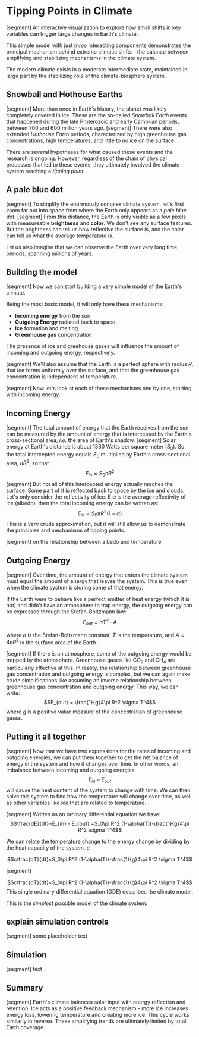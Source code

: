 # Tipping Points in Climate

[segment]
An interactive visualization to explore how small shifts in key variables can trigger large changes in Earth's climate. 

This simple model with just *three* interacting components demonstrates the principal mechanism behind extreme climatic shifts - the balance between amplifying and stabilizing mechanisms in the climate system.

The modern climate exists in a moderate intermediate state, maintained in large part by the stabilizing role of the climate-biosphere system.

## Snowball and Hothouse Earths
[segment]
More than once in Earth's history, the planet was likely completely covered in ice. These are the so-called *Snowball Earth* events that happened during the late Proterozoic and early Cambrian periods, between 700 and 600 million years ago.
[segment]
There were also extended *Hothouse Earth* periods, characterized by high greenhouse gas concentrations, high temperatures, and little to no ice on the surface.

There are several hypotheses for what caused these events and the research is ongoing. However, regardless of the chain of physical processes that led to these events, they ultimately involved the climate system reaching a *tipping point*.


## A pale blue dot
[segment]
To simplify the enormously complex climate system, let's first zoom far out into space from where the Earth only appears as a *pale blue dot*.
[segment]
From this distance, the Earth is only visible as a few pixels with measureable **brightness** and **color**. We don't see any surface features. But the brightness can tell us how reflective the surface is, and the color can tell us what the average temperature is.

Let us also imagine that we can observe the Earth over very long time periods, spanning millions of years.


## Building the model
[segment]
Now we can start building a very simple model of the Earth's climate.

Being the most basic model, it will only have these mechanisms:
- **Incoming energy** from the sun
- **Outgoing Energy** radiated back to space
- **Ice** formation and melting
- **Greenhouse gas** concentration

The presence of ice and greehouse gases will influence the amount of incoming and outgoing energy, respectively.

[segment]
We'll also assume that the Earth is a perfect sphere with radius $R$, that ice forms uniformly over the surface, and that the greenhouse gas concentration is independent of temperature.

[segment]
Now let's look at each of these mechanisms one by one, starting with incoming energy.

## Incoming Energy
[segment]
The total amount of energy that the Earth receives from the sun can be measured by the amount of energy that is intercepted by the Earth's cross-sectional area, *i.e.* the area of Earth's shadow.
[segment]
Solar energy at Earth's distance is about 1360 Watts per square meter ($S_0$). So the total intercepted energy equals $S_0$ multiplied by Earth's cross-sectional area, $\pi R^2$, so that
$$E_{in} = S_0\pi R^2$$
[segment]
But not all of this intercepted energy actually reaches the surface. Some part of it is reflected back to space by the ice and clouds. Let's only consider the reflectivity of ice. If $\alpha$ is the average reflectivity of ice (albedo), then the total incoming energy can be written as:
$$E_{in} = S_0\pi R^2 (1-\alpha)$$
This is a very crude approximation, but it will still allow us to demonstrate the principles and mechanisms of tipping points.

[segment]
on the relationship between albedo and temperature

## Outgoing Energy
[segment]
Over time, the amount of energy that enters the climate system must equal the amount of energy that leaves the system. This is true even when the climate system is storing some of that energy. 

If the Earth were to behave like a perfect emitter of heat energy (which it is not) and didn't have an atmosphere to trap energy, the outgoing energy can be expressed through the Stefan-Boltzmann law:
$$E_{out} = \sigma T^4 \cdot A $$

where $\sigma$ is the Stefan-Boltzmann constant, $T$ is the temperature, and $A=4\pi R^2$ is the surface area of the Earth. 

[segment]
If there is an atmosphere, some of the outgoing energy would be trapped by the atmosphere. Greenhouse gases like $\mathrm{CO}_2$ and $\mathrm{CH}_4$ are particularly effective at this. In reality, the relationship between greenhouse gas concentration and outgoing energy is complex, but we can again make crude simplifications like assuming an inverse relationship between greenhouse gas concentration and outgoing energy. This way, we can write:
$$E_{out} = \frac{1}{g}4\pi R^2 \sigma T^4$$
where $g$ is a positive value measure of the concentration of greenhouse gases.

## Putting it all together
[segment]
Now that we have two expressions for the rates of incoming and outgoing energies, we can put them together to get the net balance of energy in the system and how it changes over time. In other words, an imbalance between incoming and outgoing energies 
$$E_{in} - E_{out}$$
will cause the heat content of the system to change with time. We can then solve this system to find how the temperature will change over time, as well as other variables like ice that are related to temperature.

[segment]
Written as an ordinary differential equation we have:
$$\frac{dE}{dt}=E_{in} - E_{out} =S_0\pi R^2 (1-\alpha(T))-\frac{1}{g}4\pi R^2 \sigma T^4$$

We can relate the temperature change to the energy change by dividing by the heat capacity of the system, $c$

$$c\frac{dT}{dt}=S_0\pi R^2 (1-\alpha(T))-\frac{1}{g}4\pi R^2 \sigma T^4$$

[segment]

$$c\frac{dT}{dt}=S_0\pi R^2 (1-\alpha(T))-\frac{1}{g}4\pi R^2 \sigma T^4$$
This single ordinary differential equation (ODE) describes the climate model. 

This is the *simplest* possible model of the climate system.

## explain simulation controls
[segment]
some placeholder text

## Simulation
[segment]
text

## Summary
[segment]
Earth's climate balances solar input with energy reflection and retention. Ice acts as a positive feedback mechanism - more ice increases energy loss, lowering temperature and creating more ice. This cycle works similarly in reverse. These amplifying trends are ultimately limited by total Earth coverage.